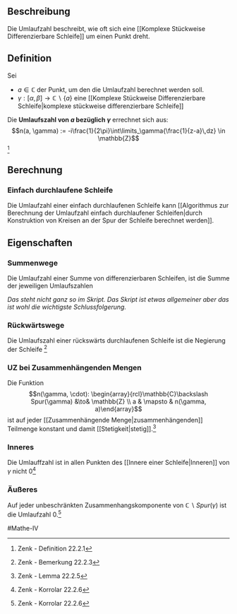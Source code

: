 ## Beschreibung
Die Umlaufzahl beschreibt, wie oft sich eine [[Komplexe Stückweise Differenzierbare Schleife]] um einen Punkt dreht.

## Definition
Sei
- $a\in \mathbb{C}$ der Punkt, um den die Umlaufzahl berechnet werden soll.
- $\gamma: [\alpha,\beta] \to \mathbb{C}\backslash\{a\}$ eine [[Komplexe Stückweise Differenzierbare Schleife|komplexe stückweise differenzierbare Schleife]]

Die **Umlaufszahl von $a$ bezüglich $\gamma$** errechnet sich aus:
$$n(a, \gamma) := -i\frac{1}{2\pi}\int\limits_\gamma{\frac{1}{z-a}\,dz} \in \mathbb{Z}$$[^1]

## Berechnung
### Einfach durchlaufene Schleife
Die Umlaufzahl einer einfach durchlaufenen Schleife kann [[Algorithmus zur Berechnung der Umlaufzahl einfach durchlaufener Schleifen|durch Konstruktion von Kreisen an der Spur der Schleife berechnet werden]].

## Eigenschaften
### Summenwege
Die Umlaufzahl einer Summe von differenzierbaren Schleifen, ist die Summe der jeweiligen Umlaufszahlen

*Das steht nicht ganz so im Skript. Das Skript ist etwas allgemeiner aber das ist wohl die wichtigste Schlussfolgerung.*

### Rückwärtswege
Die Umlaufszahl einer rückswärts durchlaufenen Schleife ist die Negierung der Schleife
[^2]

### UZ bei Zusammenhängenden Mengen
Die Funktion
$$n(\gamma, \cdot): \begin{array}{rcl}\mathbb{C}\backslash Spur(\gamma) &\to& \mathbb{Z} \\ a & \mapsto & n(\gamma, a)\end{array}$$ ist auf jeder [[Zusammenhängende Menge|zusammenhängenden]] Teilmenge konstant und damit [[Stetigkeit|stetig]].[^3]

### Inneres
Die Umlauffzahl ist in allen Punkten des [[Innere einer Schleife|Inneren]] von $\gamma$ nicht 0[^4]

### Äußeres
Auf jeder unbeschränkten Zusammenhangskomponente von $\mathbb{C}\backslash Spur(\gamma)$ ist die Umlaufzahl 0.[^4]

#Mathe-IV 

[^1]: Zenk -  Definition 22.2.1
[^2]: Zenk - Bemerkung 22.2.3
[^3]: Zenk - Lemma 22.2.5
[^4]: Zenk - Korrolar 22.2.6